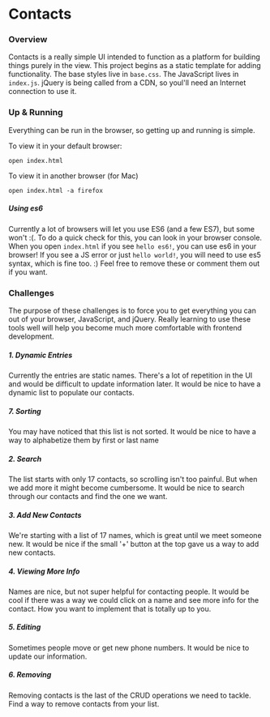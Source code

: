 # Contacts

### Overview
Contacts is a really simple UI intended to function as a platform for building things purely in the view. This project begins as a static template for adding functionality. The base styles live in `base.css`. The JavaScript lives in `index.js`. jQuery is being called from a CDN, so youl'll need an Internet connection to use it.

### Up & Running
Everything can be run in the browser, so getting up and running is simple.

To view it in your default browser:
```
open index.html
```

To view it in another browser (for Mac)
```
open index.html -a firefox
```

##### Using es6
Currently a lot of browsers will let you use ES6 (and a few ES7), but some won't :(. To do a quick check for this, you can look in your browser console. When you open `index.html` if you see `hello es6!`, you can use es6 in your browser! If you see a JS error or just `hello world!`, you will need to use es5 syntax, which is fine too. :) Feel free to remove these or comment them out if you want.

### Challenges
The purpose of these challenges is to force you to get everything you can out of your browser, JavaScript, and jQuery. Really learning to use these tools well will help you become much more comfortable with frontend development.

##### 1. Dynamic Entries
Currently the entries are static names. There's a lot of repetition in the UI and would be difficult to update information later. It would be nice to have a dynamic list to populate our contacts.

##### 7. Sorting
You may have noticed that this list is not sorted. It would be nice to have a way to alphabetize them by first or last name

##### 2. Search
The list starts with only 17 contacts, so scrolling isn't too painful. But when we add more it might become cumbersome. It would be nice to search through our contacts and find the one we want.

##### 3. Add New Contacts
We're starting with a list of 17 names, which is great until we meet someone new. It would be nice if the small '+' button at the top gave us a way to add new contacts.

##### 4. Viewing More Info
Names are nice, but not super helpful for contacting people. It would be cool if there was a way we could click on a name and see more info for the contact. How you want to implement that is totally up to you.

##### 5. Editing
Sometimes people move or get new phone numbers. It would be nice to update our information.

##### 6. Removing
Removing contacts is the last of the CRUD operations we need to tackle. Find a way to remove contacts from your list.
